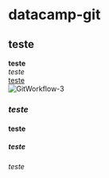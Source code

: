 # datacamp-git
## teste
**teste**  
*teste*  
[teste](https://campus.datacamp.com/courses/introduction-to-github-concepts/introduction-to-github?ex=9)   
![GitWorkflow-3](https://github.com/user-attachments/assets/f6d1257e-e6f0-4197-b9b1-9351006da687)

### *teste*
#### teste
##### teste
###### teste
